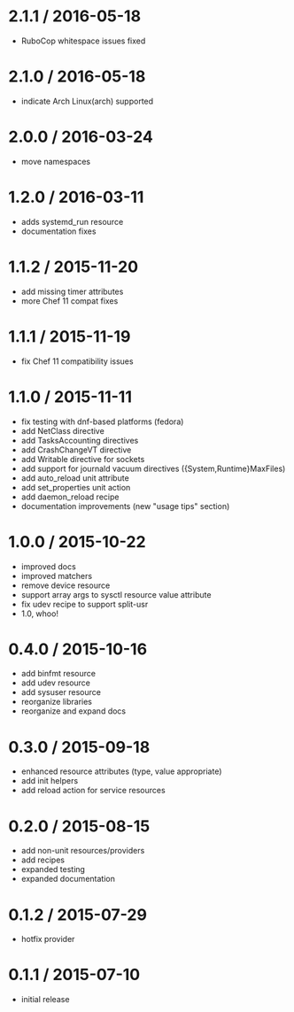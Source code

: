 # 2.1.1 / 2016-05-18

* RuboCop whitespace issues fixed

# 2.1.0 / 2016-05-18

* indicate Arch Linux(arch) supported

# 2.0.0 / 2016-03-24

* move namespaces

# 1.2.0 / 2016-03-11

* adds systemd_run resource
* documentation fixes

# 1.1.2 / 2015-11-20

* add missing timer attributes
* more Chef 11 compat fixes

# 1.1.1 / 2015-11-19

* fix Chef 11 compatibility issues

# 1.1.0 / 2015-11-11

* fix testing with dnf-based platforms (fedora)
* add NetClass directive
* add TasksAccounting directives
* add CrashChangeVT directive
* add Writable directive for sockets
* add support for journald vacuum directives ({System,Runtime}MaxFiles)
* add auto_reload unit attribute
* add set_properties unit action
* add daemon_reload recipe
* documentation improvements (new "usage tips" section)

# 1.0.0 / 2015-10-22

* improved docs
* improved matchers
* remove device resource
* support array args to sysctl resource value attribute
* fix udev recipe to support split-usr
* 1.0, whoo!

# 0.4.0 / 2015-10-16

* add binfmt resource
* add udev resource
* add sysuser resource
* reorganize libraries
* reorganize and expand docs

# 0.3.0 / 2015-09-18

* enhanced resource attributes (type, value appropriate)
* add init helpers
* add reload action for service resources

# 0.2.0 / 2015-08-15

* add non-unit resources/providers
* add recipes
* expanded testing
* expanded documentation

# 0.1.2 / 2015-07-29

* hotfix provider

# 0.1.1 / 2015-07-10

* initial release
